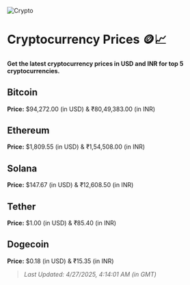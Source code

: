 
![Crypto](https://www.techguide.com.au/wp-content/uploads/2020/11/crypto3.jpeg)

# Cryptocurrency Prices 🪙📈

#### Get the latest cryptocurrency prices in USD and INR for top 5 cryptocurrencies.

## Bitcoin

**Price:** $94,272.00 (in USD) & ₹80,49,383.00 (in INR)

## Ethereum

**Price:** $1,809.55 (in USD) & ₹1,54,508.00 (in INR)

## Solana

**Price:** $147.67 (in USD) & ₹12,608.50 (in INR)

## Tether

**Price:** $1.00 (in USD) & ₹85.40 (in INR)

## Dogecoin

**Price:** $0.18 (in USD) & ₹15.35 (in INR)

> _Last Updated: 4/27/2025, 4:14:01 AM (in GMT)_
